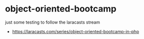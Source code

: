 # object-oriented-bootcamp

just some testing to follow the laracasts stream

* https://laracasts.com/series/object-oriented-bootcamp-in-php